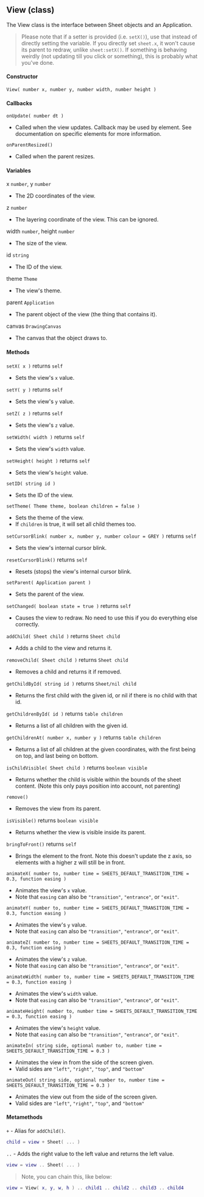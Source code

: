 
## View (class)

The View class is the interface between Sheet objects and an Application.

> Please note that if a setter is provided (i.e. `setX()`), use that instead of directly setting the variable.
> If you directly set `sheet.x`, it won't cause its parent to redraw, unlike `sheet:setX()`.
> If something is behaving weirdly (not updating till you click or something), this is probably what you've done.

#### Constructor

`View( number x, number y, number width, number height )`

#### Callbacks

`onUpdate( number dt )`

- Called when the view updates. Callback may be used by element. See documentation on specific elements for more information.

`onParentResized()`

- Called when the parent resizes.

#### Variables

x `number`, y `number`

- The 2D coordinates of the view.

z `number`

- The layering coordinate of the view. This can be ignored.

width `number`, height `number`

- The size of the view.

id `string`

- The ID of the view.

theme `Theme`

- The view's theme.

parent `Application`

- The parent object of the view (the thing that contains it).

canvas `DrawingCanvas`

- The canvas that the object draws to.

#### Methods

`setX( x )` returns `self`

- Sets the view's `x` value.

`setY( y )` returns `self`

- Sets the view's `y` value.

`setZ( z )` returns `self`

- Sets the view's `z` value.

`setWidth( width )` returns `self`

- Sets the view's `width` value.

`setHeight( height )` returns `self`

- Sets the view's `height` value.

`setID( string id )`

- Sets the ID of the view.

`setTheme( Theme theme, boolean children = false )`

- Sets the theme of the view.
- If `children` is true, it will set all child themes too.

`setCursorBlink( number x, number y, number colour = GREY )` returns `self`

- Sets the view's internal cursor blink.

`resetCursorBlink()` returns `self`

- Resets (stops) the view's internal cursor blink.

`setParent( Application parent )`

- Sets the parent of the view.

`setChanged( boolean state = true )` returns `self`

- Causes the view to redraw. No need to use this if you do everything else correctly.

`addChild( Sheet child )` returns `Sheet child`

- Adds a child to the view and returns it.

`removeChild( Sheet child )` returns `Sheet child`

- Removes a child and returns it if removed.

`getChildById( string id )` returns `Sheet/nil child`

- Returns the first child with the given id, or nil if there is no child with that id.

`getChildrenById( id )` returns `table children`

- Returns a list of all children with the given id.

`getChildrenAt( number x, number y )` returns `table children`

- Returns a list of all children at the given coordinates, with the first being on top, and last being on bottom.

`isChildVisible( Sheet child )` returns `boolean visible`

- Returns whether the child is visible within the bounds of the sheet content. (Note this only pays position into account, not parenting)

`remove()`

- Removes the view from its parent.

`isVisible()` returns `boolean visible`

- Returns whether the view is visible inside its parent.

`bringToFront()` returns `self`

- Brings the element to the front. Note this doesn't update the z axis, so elements with a higher z will still be in front.

`animateX( number to, number time = SHEETS_DEFAULT_TRANSITION_TIME = 0.3, function easing )`

- Animates the view's `x` value.
- Note that `easing` can also be `"transition"`, `"entrance"`, or `"exit"`.

`animateY( number to, number time = SHEETS_DEFAULT_TRANSITION_TIME = 0.3, function easing )`

- Animates the view's `y` value.
- Note that `easing` can also be `"transition"`, `"entrance"`, or `"exit"`.

`animateZ( number to, number time = SHEETS_DEFAULT_TRANSITION_TIME = 0.3, function easing )`

- Animates the view's `z` value.
- Note that `easing` can also be `"transition"`, `"entrance"`, or `"exit"`.

`animateWidth( number to, number time = SHEETS_DEFAULT_TRANSITION_TIME = 0.3, function easing )`

- Animates the view's `width` value.
- Note that `easing` can also be `"transition"`, `"entrance"`, or `"exit"`.

`animateHeight( number to, number time = SHEETS_DEFAULT_TRANSITION_TIME = 0.3, function easing )`

- Animates the view's `height` value.
- Note that `easing` can also be `"transition"`, `"entrance"`, or `"exit"`.

`animateIn( string side, optional number to, number time = SHEETS_DEFAULT_TRANSITION_TIME = 0.3 )`

- Animates the view in from the side of the screen given.
- Valid sides are `"left"`, `"right"`, `"top"`, and `"bottom"`

`animateOut( string side, optional number to, number time = SHEETS_DEFAULT_TRANSITION_TIME = 0.3 )`

- Animates the view out from the side of the screen given.
- Valid sides are `"left"`, `"right"`, `"top"`, and `"bottom"`

#### Metamethods

`+` - Alias for `addChild()`.

```lua
child = view + Sheet( ... )
```

`..` - Adds the right value to the left value and returns the left value.

```lua
view = view .. Sheet( ... )
```

> Note, you can chain this, like below:

```lua
view = View( x, y, w, h ) .. child1 .. child2 .. child3 .. child4
```
